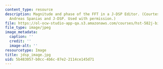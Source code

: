 ```yaml
---
content_type: resource
description: Magnitude and phase of the FFT in a J-DSP Editor. (Courtesy of Prof.
  Andreas Spanias and J-DSP. Used with permission.)
file: https://ol-ocw-studio-app-qa.s3.amazonaws.com/courses/hst-582j-biomedical-signal-and-image-processing-spring-2007/5b483057b0cc4b6c87e22114ce145d71_jdsp_image.jpg
file_type: image/jpeg
image_metadata:
  caption: ''
  credit: ''
  image-alt: ''
resourcetype: Image
title: jdsp_image.jpg
uid: 5b483057-b0cc-4b6c-87e2-2114ce145d71
---
```

